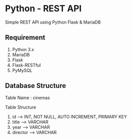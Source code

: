 # Python - REST API
Simple REST API using Python Flask &amp; MariaDB

## Requirement
1. Python 3.x
2. MariaDB
3. Flask
4. Flask-RESTful
5. PyMySQL

## Database Structure
Table Name : cinemas

Table Structure
1. id --> INT, NOT NULL, AUTO INCREMENT, PRIMARY KEY
2. title --> VARCHAR
3. year --> VARCHAR
4. director --> VARCHAR
